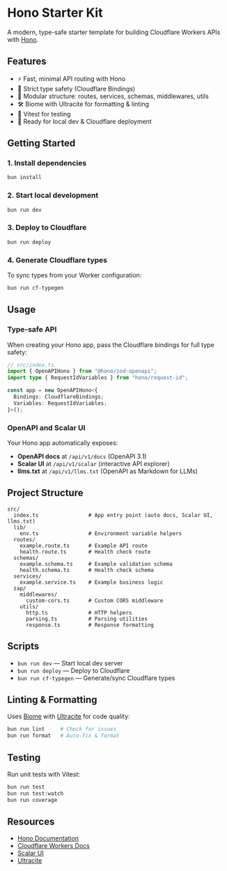# Hono Starter Kit

A modern, type-safe starter template for building Cloudflare Workers APIs with [Hono](https://hono.dev/).

## Features

- ⚡️ Fast, minimal API routing with Hono
- 🦺 Strict type safety (Cloudflare Bindings)
- 🧩 Modular structure: routes, services, schemas, middlewares, utils
- 🛠️ Biome with Ultracite for formatting & linting
- 🧪 Vitest for testing
- 🚀 Ready for local dev & Cloudflare deployment

## Getting Started

### 1. Install dependencies

```sh
bun install
```

### 2. Start local development

```sh
bun run dev
```

### 3. Deploy to Cloudflare

```sh
bun run deploy
```

### 4. Generate Cloudflare types

To sync types from your Worker configuration:

```sh
bun run cf-typegen
```

## Usage

### Type-safe API

When creating your Hono app, pass the Cloudflare bindings for full type safety:

```ts
// src/index.ts
import { OpenAPIHono } from "@hono/zod-openapi";
import type { RequestIdVariables } from "hono/request-id";

const app = new OpenAPIHono<{
  Bindings: CloudflareBindings;
  Variables: RequestIdVariables;
}>();
```

### OpenAPI and Scalar UI

Your Hono app automatically exposes:

- **OpenAPI docs** at `/api/v1/docs` (OpenAPI 3.1)
- **Scalar UI** at `/api/v1/scalar` (interactive API explorer)
- **llms.txt** at `/api/v1/llms.txt` (OpenAPI as Markdown for LLMs)

## Project Structure

```
src/
  index.ts                # App entry point (auto docs, Scalar UI, llms.txt)
  lib/
    env.ts                # Environment variable helpers
  routes/
    example.route.ts      # Example API route
    health.route.ts       # Health check route
  schemas/
    example.schema.ts     # Example validation schema
    health.schema.ts      # Health check schema
  services/
    example.service.ts    # Example business logic
  zap/
    middlewares/
      custom-cors.ts      # Custom CORS middleware
    utils/
      http.ts             # HTTP helpers
      parsing.ts          # Parsing utilities
      response.ts         # Response formatting
```

## Scripts

- `bun run dev` — Start local dev server
- `bun run deploy` — Deploy to Cloudflare
- `bun run cf-typegen` — Generate/sync Cloudflare types

## Linting & Formatting

Uses [Biome](https://biomejs.dev/) with [Ultracite](https://ultracite.ai/) for code quality:

```sh
bun run lint     # Check for issues
bun run format   # Auto-fix & format
```

## Testing

Run unit tests with Vitest:

```sh
bun run test
bun run test:watch
bun run coverage
```

## Resources

- [Hono Documentation](https://hono.dev/)
- [Cloudflare Workers Docs](https://developers.cloudflare.com/workers/)
- [Scalar UI](https://scalar.com/)
- [Ultracite](https://www.ultracite.ai/)
